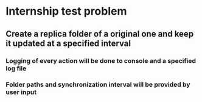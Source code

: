 # Internship test problem
## Create a replica folder of a original one and keep it updated at a specified interval
### Logging of every action will be done to console and a specified log file
### Folder paths and synchronization interval will be provided by user input
